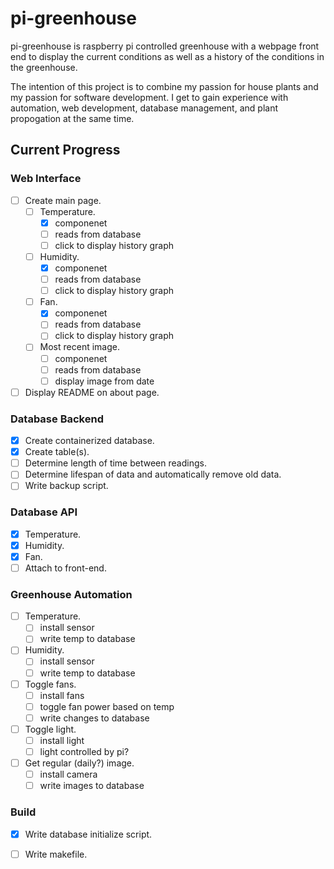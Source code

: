 
# pi-greenhouse

pi-greenhouse is raspberry pi controlled greenhouse with a webpage front end to display the current conditions as well as a history of the conditions in the greenhouse. 

The intention of this project is to combine my passion for house plants and my passion for software development. I get to gain experience with automation, web development, database management, and plant propogation at the same time.

## Current Progress

### Web Interface
- [ ] Create main page.
  - [ ] Temperature.
    - [x] componenet
    - [ ] reads from database
    - [ ] click to display history graph
  - [ ] Humidity.
    - [x] componenet
    - [ ] reads from database
    - [ ] click to display history graph
  - [ ] Fan.
    - [x] componenet
    - [ ] reads from database
    - [ ] click to display history graph
  - [ ] Most recent image.
    - [ ] componenet
    - [ ] reads from database
    - [ ] display image from date
- [ ] Display README on about page.

### Database Backend
- [x] Create containerized database.
- [x] Create table(s).
- [ ] Determine length of time between readings.
- [ ] Determine lifespan of data and automatically remove old data.
- [ ] Write backup script.

### Database API
- [x] Temperature.
- [x] Humidity.
- [x] Fan.
- [ ] Attach to front-end.

### Greenhouse Automation
- [ ] Temperature.
  - [ ] install sensor
  - [ ] write temp to database
- [ ] Humidity.
  - [ ] install sensor
  - [ ] write temp to database
- [ ] Toggle fans.
  - [ ] install fans
  - [ ] toggle fan power based on temp
  - [ ] write changes to database
- [ ] Toggle light.
  - [ ] install light
  - [ ] light controlled by pi?
- [ ] Get regular (daily?) image.
  - [ ] install camera
  - [ ] write images to database

### Build
- [x] Write database initialize script.
- [ ] Write makefile.

